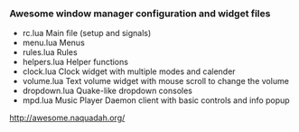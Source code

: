 ### Awesome window manager configuration and widget files

 * rc.lua		Main file (setup and signals)
 * menu.lua		Menus
 * rules.lua		Rules
 * helpers.lua		Helper functions
 * clock.lua		Clock widget with multiple modes and calender
 * volume.lua		Text volume widget with mouse scroll to change the volume
 * dropdown.lua		Quake-like dropdown consoles
 * mpd.lua		Music Player Daemon client with basic controls and info popup

http://awesome.naquadah.org/
